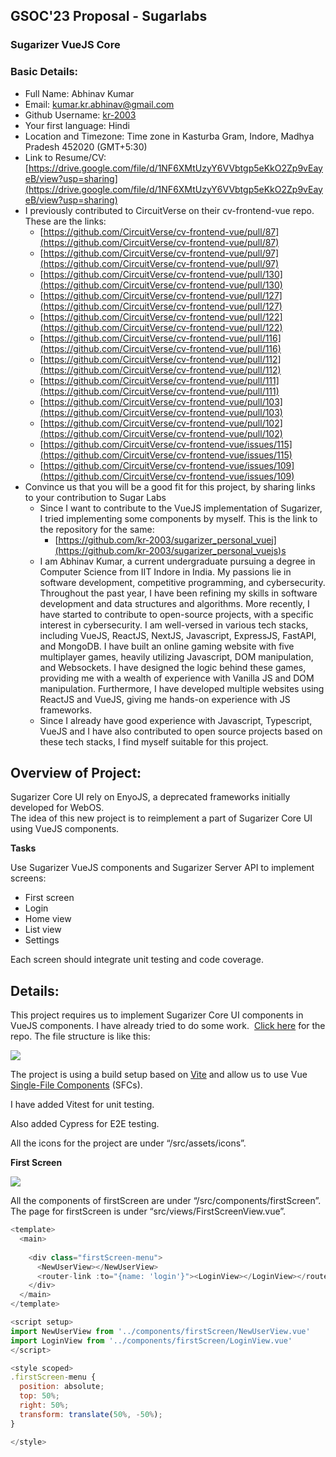 ## GSOC'23 Proposal - Sugarlabs

### Sugarizer VueJS Core

### Basic Details:

*   Full Name: Abhinav Kumar
*   Email: [kumar.kr.abhinav@gmail.com](mailto:kumar.kr.abhinav@gmail.com)
*   Github Username: [kr-2003](https://github.com/kr-2003)
*   Your first language: Hindi
*   Location and Timezone: Time zone in Kasturba Gram, Indore, Madhya Pradesh 452020 (GMT+5:30)
*   Link to Resume/CV: [https://drive.google.com/file/d/1NF6XMtUzyY6VVbtgp5eKkO2Zp9vEayeB/view?usp=sharing](https://drive.google.com/file/d/1NF6XMtUzyY6VVbtgp5eKkO2Zp9vEayeB/view?usp=sharing)
*   I previously contributed to CircuitVerse on their cv-frontend-vue repo. These are the links:
    *   [https://github.com/CircuitVerse/cv-frontend-vue/pull/87](https://github.com/CircuitVerse/cv-frontend-vue/pull/87)
    *   [https://github.com/CircuitVerse/cv-frontend-vue/pull/97](https://github.com/CircuitVerse/cv-frontend-vue/pull/97)
    *   [https://github.com/CircuitVerse/cv-frontend-vue/pull/130](https://github.com/CircuitVerse/cv-frontend-vue/pull/130)
    *   [https://github.com/CircuitVerse/cv-frontend-vue/pull/127](https://github.com/CircuitVerse/cv-frontend-vue/pull/127)
    *   [https://github.com/CircuitVerse/cv-frontend-vue/pull/122](https://github.com/CircuitVerse/cv-frontend-vue/pull/122)
    *   [https://github.com/CircuitVerse/cv-frontend-vue/pull/116](https://github.com/CircuitVerse/cv-frontend-vue/pull/116)
    *   [https://github.com/CircuitVerse/cv-frontend-vue/pull/112](https://github.com/CircuitVerse/cv-frontend-vue/pull/112)
    *   [https://github.com/CircuitVerse/cv-frontend-vue/pull/111](https://github.com/CircuitVerse/cv-frontend-vue/pull/111)
    *   [https://github.com/CircuitVerse/cv-frontend-vue/pull/103](https://github.com/CircuitVerse/cv-frontend-vue/pull/103)
    *   [https://github.com/CircuitVerse/cv-frontend-vue/pull/102](https://github.com/CircuitVerse/cv-frontend-vue/pull/102)
    *   [https://github.com/CircuitVerse/cv-frontend-vue/issues/115](https://github.com/CircuitVerse/cv-frontend-vue/issues/115)
    *   [https://github.com/CircuitVerse/cv-frontend-vue/issues/109](https://github.com/CircuitVerse/cv-frontend-vue/issues/109)
*   Convince us that you will be a good fit for this project, by sharing links to your contribution to Sugar Labs
    *   Since I want to contribute to the VueJS implementation of Sugarizer, I tried implementing some components by myself. This is the link to the repository for the same:
        *   [https://github.com/kr-2003/sugarizer_personal_vuej](https://github.com/kr-2003/sugarizer_personal_vuejs)s
    *   I am Abhinav Kumar, a current undergraduate pursuing a degree in Computer Science from IIT Indore in India. My passions lie in software development, competitive programming, and cybersecurity. Throughout the past year, I have been refining my skills in software development and data structures and algorithms. More recently, I have started to contribute to open-source projects, with a specific interest in cybersecurity. I am well-versed in various tech stacks, including VueJS, ReactJS, NextJS, Javascript, ExpressJS, FastAPI, and MongoDB. I have built an online gaming website with five multiplayer games, heavily utilizing Javascript, DOM manipulation, and Websockets. I have designed the logic behind these games, providing me with a wealth of experience with Vanilla JS and DOM manipulation. Furthermore, I have developed multiple websites using ReactJS and VueJS, giving me hands-on experience with JS frameworks.
    *   Since I already have good experience with Javascript, Typescript, VueJS and I have also contributed to open source projects based on these tech stacks, I find myself suitable for this project.

## Overview of Project:

Sugarizer Core UI rely on EnyoJS, a deprecated frameworks initially developed for WebOS.  
The idea of this new project is to reimplement a part of Sugarizer Core UI using VueJS components.

**Tasks**

Use Sugarizer VueJS components and Sugarizer Server API to implement screens:

*   First screen
*   Login
*   Home view
*   List view
*   Settings

Each screen should integrate unit testing and code coverage.

## Details:

This project requires us to implement Sugarizer Core UI components in VueJS components. I have already tried to do some work.  [Click here](https://github.com/kr-2003/sugarizer_personal_vuejs) for the repo. The file structure is like this:

![](https://33333.cdn.cke-cs.com/kSW7V9NHUXugvhoQeFaf/images/2f2d497b35f880e50a0ce6654fdcc3bea1a7269883cafcde.png)

The project is using a build setup based on [Vite](https://vitejs.dev/) and allow us to use Vue [Single-File Components](https://vuejs.org/guide/scaling-up/sfc.html) (SFCs).

I have added Vitest for unit testing.

Also added Cypress for E2E testing.

All the icons for the project are under “/src/assets/icons”.

**First Screen**

![](https://33333.cdn.cke-cs.com/kSW7V9NHUXugvhoQeFaf/animations/baf6a1a33467c2d498a15ef005f8ee82648cb25e1fcd142a.gif)

All the components of firstScreen are under “/src/components/firstScreen”.   
The page for firstScreen is under “src/views/FirstScreenView.vue”.

```javascript
<template>
  <main>
    
    <div class="firstScreen-menu">
      <NewUserView></NewUserView>
      <router-link :to="{name: 'login'}"><LoginView></LoginView></router-link>
    </div>
  </main>
</template>

<script setup>
import NewUserView from '../components/firstScreen/NewUserView.vue'
import LoginView from '../components/firstScreen/LoginView.vue'
</script>

<style scoped>
.firstScreen-menu {
  position: absolute;
  top: 50%;
  right: 50%;
  transform: translate(50%, -50%);
}

</style>
```
